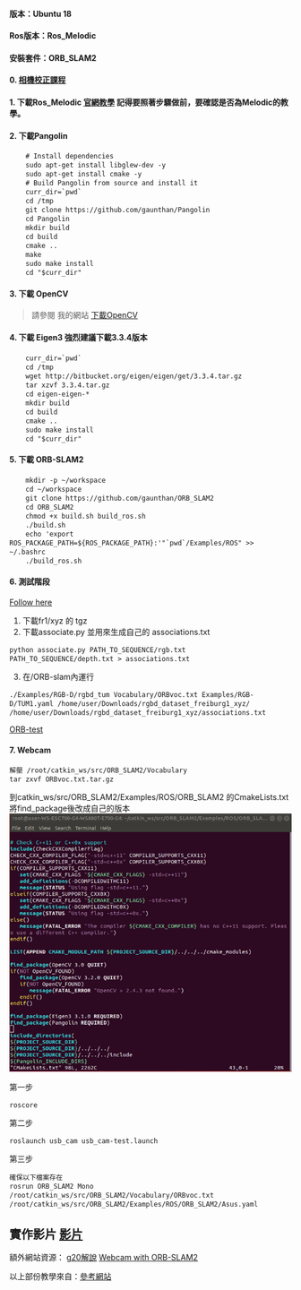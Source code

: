 #### 版本：Ubuntu 18
#### Ros版本：Ros_Melodic
#### 安裝套件：ORB_SLAM2  

#### 0. [相機校正課程](https://blog.csdn.net/heroacool/article/details/51023921)


#### 1. 下載Ros_Melodic  [官網教學](http://wiki.ros.org/Installation/Ubuntu) 記得要照著步驟做前，要確認是否為Melodic的教學。

#### 2. 下載Pangolin
```
    # Install dependencies
    sudo apt-get install libglew-dev -y
    sudo apt-get install cmake -y
    # Build Pangolin from source and install it
    curr_dir=`pwd`
    cd /tmp
    git clone https://github.com/gaunthan/Pangolin
    cd Pangolin
    mkdir build
    cd build
    cmake ..
    make
    sudo make install
    cd "$curr_dir"
```
#### 3. 下載 OpenCV 
> 請參閱 我的網站 [下載OpenCV](https://github.com/TKTim/NVidia-2080Ti-Cuda10.2-Cudnn8.0-Yolo-GPU-#%E4%B8%8B%E8%BC%89Opencv)

#### 4. 下載 Eigen3 強烈建議下載3.3.4版本
```
    curr_dir=`pwd`
    cd /tmp
    wget http://bitbucket.org/eigen/eigen/get/3.3.4.tar.gz
    tar xzvf 3.3.4.tar.gz
    cd eigen-eigen-*
    mkdir build
    cd build
    cmake ..
    sudo make install
    cd "$curr_dir"
```
#### 5. 下載 ORB-SLAM2
```
    mkdir -p ~/workspace
    cd ~/workspace
    git clone https://github.com/gaunthan/ORB_SLAM2
    cd ORB_SLAM2
    chmod +x build.sh build_ros.sh
    ./build.sh
    echo 'export ROS_PACKAGE_PATH=${ROS_PACKAGE_PATH}:'"`pwd`/Examples/ROS" >> ~/.bashrc
    ./build_ros.sh
```

#### 6. 測試階段

[Follow here](https://github.com/raulmur/ORB_SLAM2#6-rgb-d-example)
1. 下載fr1/xyz 的 tgz
2. 下載associate.py 並用來生成自己的 associations.txt 
```
python associate.py PATH_TO_SEQUENCE/rgb.txt PATH_TO_SEQUENCE/depth.txt > associations.txt
```
3. 在/ORB-slam內運行 
```
./Examples/RGB-D/rgbd_tum Vocabulary/ORBvoc.txt Examples/RGB-D/TUM1.yaml /home/user/Downloads/rgbd_dataset_freiburg1_xyz/ /home/user/Downloads/rgbd_dataset_freiburg1_xyz/associations.txt
```

[ORB-test](https://www.youtube.com/watch?v=-EJFDlO215o)


#### 7. Webcam 
```
解壓 /root/catkin_ws/src/ORB_SLAM2/Vocabulary
tar zxvf ORBvoc.txt.tar.gz 
```
到catkin_ws/src/ORB_SLAM2/Examples/ROS/ORB_SLAM2 的CmakeLists.txt
將find_package後改成自己的版本
![image](https://github.com/TKTim/Ros_Melodic-With-ORB_SLAM2/blob/master/Screenshot%20from%202020-09-12%2012-57-27.png)


第一步
```
roscore
```

第二步
```
roslaunch usb_cam usb_cam-test.launch
```
第三步
```
確保以下檔案存在
rosrun ORB_SLAM2 Mono /root/catkin_ws/src/ORB_SLAM2/Vocabulary/ORBvoc.txt /root/catkin_ws/src/ORB_SLAM2/Examples/ROS/ORB_SLAM2/Asus.yaml
```
實作影片 [影片](https://www.youtube.com/watch?v=oc9EedC1OCY)
---

額外網站資源：
[g20解說](https://www.cnblogs.com/gaoxiang12/p/5304272.html)
[Webcam with ORB-SLAM2](https://zhuanlan.zhihu.com/p/29629824)

以上部份教學來自：[參考網站](http://blog.leanote.com/post/gaunthan/Ubuntu-18.04-%E5%AE%89%E8%A3%85ROS-Melodic%EF%BC%8CORB-SLAM2)

